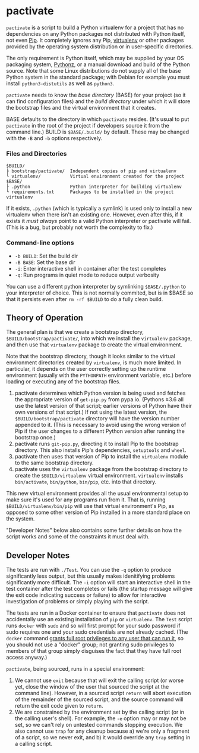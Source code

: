 pactivate
=========

`pactivate` is a script to build a Python virtualenv for a project that has
no dependencies on any Python packages not distributed with Python itself,
not even [Pip]. It completely ignores any Pip, [virtualenv] or other
packages provided by the operating system distribution or in user-specific
directories.

The only requirement is Python itself, which may be supplied by your OS
packaging system, [Pythonz], or a manual download and build of the Python
source. Note that some Linux distributions do not supply all of the base
Python system in the standard package; with Debian for example you must
install `python3-distutils` as well as `python3`.

`pactivate` needs to know the _base directory_ (BASE) for your project
(so it can find configuration files) and the _build directory_ under which
it will store the bootstrap files and the virtual environment that it
creates.

BASE defaults to the directory in which `pactivate` resides. (It's usual to
put `pactivate` in the root of the project if developers source it from the
command line.) BUILD is `$BASE/.build/` by default. These may be changed
with the `-B` and `-b` options respectively.

### Files and Directories

    $BUILD/
    ├ bootstrap/pactivate/  Independent copies of pip and virtualenv
    └ virtualenv/           Virtual environment created for the project
    $BASE/
    ├ .python               Python interpreter for building virtualenv
    └ requirements.txt      Packages to be installed in the project virtualenv

If it exists, `.python` (which is typically a symlink) is used only to
install a new virtualenv when there isn't an existing one. However, even
after this, if it exists it _must always_ point to a valid Python
interpreter or pactivate will fail. (This is a bug, but probably not worth
the complexity to fix.)

### Command-line options

- `-b BUILD`: Set the build dir
- `-B BASE`: Set the base dir
- `-i`: Enter interactive shell in container after the test completes
- `-q`: Run programs in quiet mode to reduce output verbosity

You can use a different python interpreter by symlinking `$BASE/.python` to
your interpreter of choice. This is not normally commited, but is in $BASE
so that it persists even after `rm -rf $BUILD` to do a fully clean build.


Theory of Operation
-------------------

The general plan is that we create a bootstrap directory,
`$BUILD/bootstrap/pactivate/`, into which we install the `virtualenv`
package, and then use that `virtualenv` package to create the virtual
environment.

Note that the bootstrap directory, though it looks similar to the virtual
environment directories created by `virtualenv`, is much more limited. In
particular, it depends on the user correctly setting up the runtime
environment (usually with the `PYTHONPATH` environment variable, etc.)
before loading or executing any of the bootstrap files.

1. pactivate determines which Python version is being used and fetches the
   appropriate version of `get-pip.py` from pypa.io. (Pythons ≥3.6 all use
   the latest version of that script; earlier versions of Python have their
   own versions of that script.) If not using the latest version, the
   `$BUILD/bootstrap/pactivate` directory will have the version number
   appended to it. (This is necessary to avoid using the wrong version of
   Pip if the user changes to a different Python version after running the
   bootstrap once.)
2. pactivate runs `git-pip.py`, directing it to install Pip to the
   bootstrap directory. This also installs Pip's dependencies, `setuptools`
   and `wheel`.
3. pactivate then uses that version of Pip to install the `virtualenv`
   module to the same bootstrap directory.
4. pactivate uses the `virtualenv` package from the bootstrap directory to
   create the `$BUILD/virtualenv` virtual environment. `virtualenv`
   installs `bin/activate`, `bin/python`, `bin/pip`, etc. into that
   directory.

This new virtual environment provides all the usual environmental setup to
make sure it's used for any programs run from it. That is, running
`$BUILD/virtualenv/bin/pip` will use that virtual environment's Pip, as
opposed to some other version of Pip installed in a more standard place on
the system.

"Developer Notes" below also contains some further details on how the script
works and some of the constraints it must deal with.


Developer Notes
---------------

The tests are run with `./Test`. You can use the `-q` option to produce
significantly less output, but this usually makes idenitifying problems
significantly more difficult. The `-i` option will start an interactive
shell in the test container after the test completes or fails (the startup
message will give the exit code indicating success or failure) to allow for
interactive investigation of problems or simply playing with the script.

The tests are run in a Docker container to ensure that `pactivate` does not
accidentally use an existing installation of `pip` or `virtualenv`. The
`Test` script runs `docker` with `sudo` and so will first prompt for your
sudo password if sudo requires one and your sudo credentials are not
already cached. (The `docker` command [grants full root privileges to any
user that can run it][docker-is-root], so you should not use a "docker"
group; not granting sudo privileges to members of that group simply
disguises the fact that they have full root access anyway.)

`pactivate`, being sourced, runs in a special environment:
1. We cannot use `exit` because that will exit the calling script (or worse
   yet, close the window of the user that sourced the script at the command
   line). However, in a sourced script `return` will abort execution of the
   remainder of the sourced script, and the source command will return the
   exit code given to `return`.
2. We are constrained by the environment set by the calling script (or in
   the calling user's shell). For example, the `-e` option may or may not
   be set, so we can't rely on untested commands stopping execution. We
   also cannot use `trap` for any cleanup because a) we're only a fragment
   of a script, so we never exit, and b) it would override any `trap`
   setting in a calling script.


<!-------------------------------------------------------------------->
[docker-is-root]: https://docs.docker.com/engine/security/#docker-daemon-attack-surface
[pip]: https://en.wikipedia.org/wiki/Pip_(package_manager)
[pythonz]: https://github.com/saghul/pythonz
[virtualenv]: https://pypi.org/project/virtualenv/
